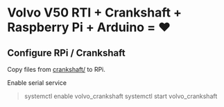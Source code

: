 # Volvo V50 RTI + Crankshaft + Raspberry Pi + Arduino = ❤️

## Configure RPi / Crankshaft

Copy files from [crankshaft/](crankshaft/) to RPi.

Enable serial service

> systemctl enable volvo_crankshaft
> systemctl start volvo_crankshaft 
